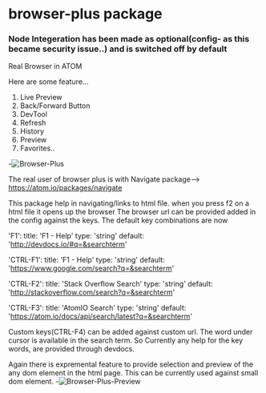 # browser-plus package
### Node Integeration has been made as optional(config- as this became security issue..) and is switched off by default

Real Browser in ATOM

Here are some feature...

1. Live Preview
2. Back/Forward Button
3. DevTool
4. Refresh
5. History
6. Preview
7. Favorites..

-![Browser-Plus](https://raw.github.com/skandasoft/browser-plus/master/browser.gif)

The real user of browser plus is with Navigate package--> https://atom.io/packages/navigate

This package help in navigating/links to html file. when you press f2 on a html file it opens up the browser
The browser url can be provided added in the config against the keys. The default key combinations are now

'F1':
  title: 'F1 - Help'
  type: 'string'
  default: 'http://devdocs.io/#q=&searchterm'

'CTRL-F1':
  title: 'F1 - Help'
  type: 'string'
  default: 'https://www.google.com/search?q=&searchterm'

'CTRL-F2':
  title: 'Stack Overflow Search'
  type: 'string'
  default: 'http://stackoverflow.com/search?q=&searchterm'

'CTRL-F3':
  title: 'AtomIO Search'
  type: 'string'
  default: 'https://atom.io/docs/api/search/latest?q=&searchterm'

  Custom keys(CTRL-F4) can be added against custom url. The word under cursor is available in the search term. So Currently any help for the key words, are provided through devdocs.

  Again there is expremental feature to provide selection and preview of the any dom element in the html page. This can be currently used against small dom element.
  -![Browser-Plus-Preview](https://raw.github.com/skandasoft/browser-plus/master/preview.gif)
